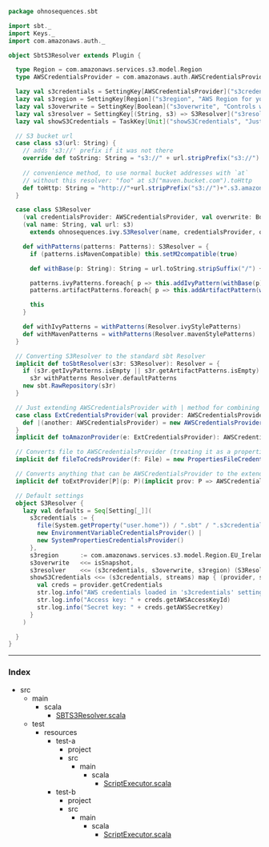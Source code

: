 
```scala
package ohnosequences.sbt

import sbt._
import Keys._
import com.amazonaws.auth._

object SbtS3Resolver extends Plugin {

  type Region = com.amazonaws.services.s3.model.Region
  type AWSCredentialsProvider = com.amazonaws.auth.AWSCredentialsProvider

  lazy val s3credentials = SettingKey[AWSCredentialsProvider]("s3credentials", "AWS credentials provider to access S3")
  lazy val s3region = SettingKey[Region]("s3region", "AWS Region for your S3 resolvers")
  lazy val s3overwrite = SettingKey[Boolean]("s3overwrite", "Controls whether publishing resolver can overwrite artifacts")
  lazy val s3resolver = SettingKey[(String, s3) => S3Resolver]("s3resolver", "Takes name and bucket url and returns an S3 resolver")
  lazy val showS3Credentials = TaskKey[Unit]("showS3Credentials", "Just outputs credentials that are loaded by the s3credentials provider")

  // S3 bucket url
  case class s3(url: String) {
    // adds 's3://' prefix if it was not there
    override def toString: String = "s3://" + url.stripPrefix("s3://")
    
    // convenience method, to use normal bucket addresses with `at`
    // without this resolver: "foo" at s3("maven.bucket.com").toHttp
    def toHttp: String = "http://"+url.stripPrefix("s3://")+".s3.amazonaws.com"
  }

  case class S3Resolver
    (val credentialsProvider: AWSCredentialsProvider, val overwrite: Boolean, val region: Region)
    (val name: String, val url: s3)
      extends ohnosequences.ivy.S3Resolver(name, credentialsProvider, overwrite, region) {

    def withPatterns(patterns: Patterns): S3Resolver = {
      if (patterns.isMavenCompatible) this.setM2compatible(true)

      def withBase(p: String): String = url.toString.stripSuffix("/") + "/" + p.stripPrefix("/")

      patterns.ivyPatterns.foreach{ p => this.addIvyPattern(withBase(p)) }
      patterns.artifactPatterns.foreach{ p => this.addArtifactPattern(withBase(p)) }

      this
    }

    def withIvyPatterns = withPatterns(Resolver.ivyStylePatterns)
    def withMavenPatterns = withPatterns(Resolver.mavenStylePatterns)
  }

  // Converting S3Resolver to the standard sbt Resolver
  implicit def toSbtResolver(s3r: S3Resolver): Resolver = {
    if (s3r.getIvyPatterns.isEmpty || s3r.getArtifactPatterns.isEmpty) 
      s3r withPatterns Resolver.defaultPatterns
    new sbt.RawRepository(s3r)
  }

  // Just extending AWSCredentialsProvider with | method for combining them in a chain
  case class ExtCredentialsProvider(val provider: AWSCredentialsProvider) {
    def |(another: AWSCredentialsProvider) = new AWSCredentialsProviderChain(provider, another)
  }
  implicit def toAmazonProvider(e: ExtCredentialsProvider): AWSCredentialsProvider = e.provider

  // Converts file to AWSCredentialsProvider (treating it as a properties file)
  implicit def fileToCredsProvider(f: File) = new PropertiesFileCredentialsProvider(f.getAbsolutePath)

  // Converts anything that can be AWSCredentialsProvider to the extended thing
  implicit def toExtProvider[P](p: P)(implicit prov: P => AWSCredentialsProvider) = ExtCredentialsProvider(prov(p))

  // Default settings
  object S3Resolver {
    lazy val defaults = Seq[Setting[_]](
      s3credentials := {
        file(System.getProperty("user.home")) / ".sbt" / ".s3credentials" |
        new EnvironmentVariableCredentialsProvider() |
        new SystemPropertiesCredentialsProvider()
      },
      s3region      := com.amazonaws.services.s3.model.Region.EU_Ireland,
      s3overwrite   <<= isSnapshot,
      s3resolver    <<= (s3credentials, s3overwrite, s3region) (S3Resolver.apply),
      showS3Credentials <<= (s3credentials, streams) map { (provider, str) =>
        val creds = provider.getCredentials
        str.log.info("AWS credentials loaded in 's3credentials' setting key:")
        str.log.info("Access key: " + creds.getAWSAccessKeyId)
        str.log.info("Secret key: " + creds.getAWSSecretKey)
      }
    )

  }
}

```


------

### Index

+ src
  + main
    + scala
      + [SBTS3Resolver.scala][main/scala/SBTS3Resolver.scala]
  + test
    + resources
      + test-a
        + project
        + src
          + main
            + scala
              + [ScriptExecutor.scala][test/resources/test-a/src/main/scala/ScriptExecutor.scala]
      + test-b
        + project
        + src
          + main
            + scala
              + [ScriptExecutor.scala][test/resources/test-b/src/main/scala/ScriptExecutor.scala]

[main/scala/SBTS3Resolver.scala]: SBTS3Resolver.scala.md
[test/resources/test-a/src/main/scala/ScriptExecutor.scala]: ../../test/resources/test-a/src/main/scala/ScriptExecutor.scala.md
[test/resources/test-b/src/main/scala/ScriptExecutor.scala]: ../../test/resources/test-b/src/main/scala/ScriptExecutor.scala.md
